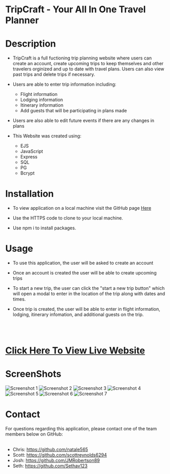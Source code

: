 # TripCraft - Your All In One Travel Planner

# Description

- TripCraft is a full fuctioning trip planning website where users can create an account, create upcoming trips to keep themselves and other travelers orginized and up to date with travel plans. Users can also view past trips and delete trips if necessary. 

- Users are able to enter trip information including:  
  - Flight information
  - Lodging information
  - Itinerary information
  - Add guests that will be participating in plans made

- Users are also able to edit future events if there are any changes in plans
- This Website was created using:
  - EJS
  - JavaScript
  - Express
  - SQL
  - PG
  - Bcrypt


# Installation

- To view application on a local machine visit the GitHub page [Here](https://github.com/natale565/Trip-Planner)

- Use the HTTPS code to clone to your local machine.

- Use npm i to install packages.

# Usage

- To use this application, the user will be asked to create an account

- Once an account is created the user will be able to create upcoming trips

- To start a new trip, the user can click the "start a new trip button" which will open a modal to enter in the location of the trip along with dates and times.

- Once trip is created, the user will be able to enter in flight information, lodging, itinerary infomation, and additional guests on the trip.


<br>
<br>

# [Click Here To View Live Website](https://trip-planner-b5zi.onrender.com)


# ScreenShots

![Screenshot 1](/public/images/Screenshot%202024-09-10%20at%208.24.49 PM.png)
![Screenshot 2](/public/images/Screenshot%202024-09-10%20at%208.25.09 PM.png)
![Screenshot 3](/public/images/Screenshot%202024-09-10%20at%208.25.18 PM.png)
![Screenshot 4](/public/images/Screenshot%202024-09-10%20at%208.25.41 PM.png)
![Screenshot 5](/public/images/Screenshot%202024-09-10%20at%208.26.28 PM.png)
![Screenshot 6](/public/images/Screenshot%202024-09-10%20at%208.27.41 PM.png)
![Screenshot 7](/public/images/Screenshot%202024-09-10%20at%208.27.52 PM.png)

# Contact

For questions regarding this application, please contact one of the team members below on GitHub:
<br>
<br>
- Chris: https://github.com/natale565
- Scott: https://github.com/scottreynolds6294
- Josh: https://github.com/JMRobertson89
- Seth: https://github.com/Sethav123